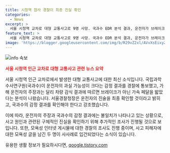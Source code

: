 ```yaml
---
title: 시청역 참사 경찰이 최종 진실 확인
categories:
  - News
excerpt: >
  서울 시청역 교차로 대형 교통사고로 9명 사망. 국과수 EDR 분석 결과, 운전자가 브레이크가 아닌 액셀을 90% 이상 밟았다고 밝혀져. 경찰은 운전자의 진술 최종 확인하고, 차량 결함이 아닌 운전자의 과실로 인한 사고로 조사 중. 사고 당시 브레이크등 켜진 것은 난반사. 운전자의 상태로 조사가 많이 지연되고, 모욕성 글 작성자에 대한 조사도 진행 중. (150자)
feature_text: >
  서울 시청역 교차로 대형 교통사고로 9명 사망. 국과수 EDR 분석 결과, 운전자가 브레이크가 아닌 액셀을 90% 이상 밟았다고 밝혀져. 경찰은 운전자의 진술 최종 확인하고, 차량 결함이 아닌 운전자의 과실로 인한 사고로 조사 중. 사고 당시 브레이크등 켜진 것은 난반사. 운전자의 상태로 조사가 많이 지연되고, 모욕성 글 작성자에 대한 조사도 진행 중. (150자)
image: 'https://blogger.googleusercontent.com/img/b/R29vZ2xl/AVvXsEixyZcFfHzMRdzZMjFBmAUKJYCLCGyLL1o632UiGVXcaFdKo_bkvkuCioo0uUKlGfBVcT3P84aROyZIXSBEx3Aw5nCQ3pTgDom1WDC4m8eifvWiAmWEEVb4x6G_l8C0QH225ldMjyaFvpxGEBGNO37VmDTDMHGhJPq73UglMfDca1-0aw/s1600/blogspot.png'
---
```


<p><img src="https://blogger.googleusercontent.com/img/b/R29vZ2xl/AVvXsEixyZcFfHzMRdzZMjFBmAUKJYCLCGyLL1o632UiGVXcaFdKo_bkvkuCioo0uUKlGfBVcT3P84aROyZIXSBEx3Aw5nCQ3pTgDom1WDC4m8eifvWiAmWEEVb4x6G_l8C0QH225ldMjyaFvpxGEBGNO37VmDTDMHGhJPq73UglMfDca1-0aw/s1600/blogspot.png" alt="info 속보" /></p>

<p><b><span style="color: #ee2323;">서울 시청역 인근 교차로 대형 교통사고 관련 뉴스 요약</span></b></p>

<p>서울 시청역 인근 교차로에서 발생한 대형 교통사고에 대한 최신 소식입니다. 국립과학수사연구원(국과수)이 운전자의 과실 가능성이 크다는 감정 결과를 경찰에 통보했고, 가해 운전자의 주장과는 달리 차량 감식 결과에 따르면 브레이크가 아닌 가속 페달을 밟았다는 분석이 나왔습니다. 서울경찰청장은 운전자의 진술을 최종 확인할 것이라고 밝히고, 국과수의 감정 결과를 확인해야 한다고 강조했습니다.</p>

<p>이에 따라, 운전자의 주장과 국과수의 감정 결과에는 불일치가 나타나고 있는 상황으로, 사고 원인과 관련된 구체적인 진실을 확인하기 위해 추가적인 조사가 진행될 것으로 보입니다. 또한, 모욕성 인터넷 게시물에 대한 경찰의 조사도 진행 중이며, 사고 피해자에 대한 모욕성 글을 남긴 두 명이 사사례로 입건되었다는 소식이 있습니다.</p>
유용한 생활 정보가 필요하시다면, <a href="https://qoogle.tistory.com" rel="dofollow">qoogle.tistory.com</a>


